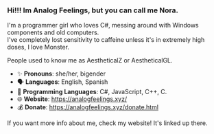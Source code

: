 ### Hi!!! Im Analog Feelings, but you can call me Nora.

I'm a programmer girl who loves C#, messing around with Windows components and old computers.  
I've completely lost sensitivity to caffeine unless it's in extremely high doses, I love Monster.

People used to know me as AestheticalZ or AestheticalGL.

- :sparkles: **Pronouns**: she/her, bigender
- :speaking_head: **Languages**: English, Spanish
- :floppy_disk: **Programming Languages**: C#, JavaScript, C++, C.
- :globe_with_meridians: **Website**: https://analogfeelings.xyz/
- :moneybag: **Donate**: https://analogfeelings.xyz/donate.html

If you want more info about me, check my website! It's linked up there.
